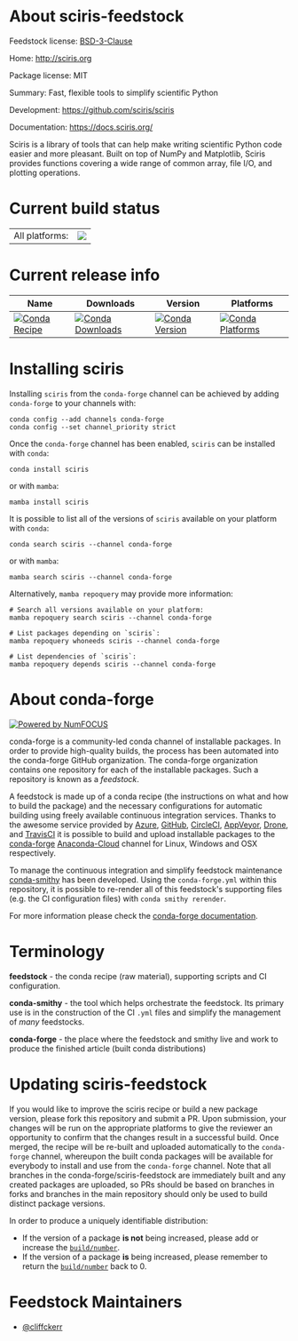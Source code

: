 About sciris-feedstock
======================

Feedstock license: [BSD-3-Clause](https://github.com/conda-forge/sciris-feedstock/blob/main/LICENSE.txt)

Home: http://sciris.org

Package license: MIT

Summary: Fast, flexible tools to simplify scientific Python

Development: https://github.com/sciris/sciris

Documentation: https://docs.sciris.org/

Sciris is a library of tools that can help make writing scientific
Python code easier and more pleasant. Built on top of NumPy and
Matplotlib, Sciris provides functions covering a wide range of common
array, file I/O, and plotting operations.


Current build status
====================


<table><tr><td>All platforms:</td>
    <td>
      <a href="https://dev.azure.com/conda-forge/feedstock-builds/_build/latest?definitionId=19297&branchName=main">
        <img src="https://dev.azure.com/conda-forge/feedstock-builds/_apis/build/status/sciris-feedstock?branchName=main">
      </a>
    </td>
  </tr>
</table>

Current release info
====================

| Name | Downloads | Version | Platforms |
| --- | --- | --- | --- |
| [![Conda Recipe](https://img.shields.io/badge/recipe-sciris-green.svg)](https://anaconda.org/conda-forge/sciris) | [![Conda Downloads](https://img.shields.io/conda/dn/conda-forge/sciris.svg)](https://anaconda.org/conda-forge/sciris) | [![Conda Version](https://img.shields.io/conda/vn/conda-forge/sciris.svg)](https://anaconda.org/conda-forge/sciris) | [![Conda Platforms](https://img.shields.io/conda/pn/conda-forge/sciris.svg)](https://anaconda.org/conda-forge/sciris) |

Installing sciris
=================

Installing `sciris` from the `conda-forge` channel can be achieved by adding `conda-forge` to your channels with:

```
conda config --add channels conda-forge
conda config --set channel_priority strict
```

Once the `conda-forge` channel has been enabled, `sciris` can be installed with `conda`:

```
conda install sciris
```

or with `mamba`:

```
mamba install sciris
```

It is possible to list all of the versions of `sciris` available on your platform with `conda`:

```
conda search sciris --channel conda-forge
```

or with `mamba`:

```
mamba search sciris --channel conda-forge
```

Alternatively, `mamba repoquery` may provide more information:

```
# Search all versions available on your platform:
mamba repoquery search sciris --channel conda-forge

# List packages depending on `sciris`:
mamba repoquery whoneeds sciris --channel conda-forge

# List dependencies of `sciris`:
mamba repoquery depends sciris --channel conda-forge
```


About conda-forge
=================

[![Powered by
NumFOCUS](https://img.shields.io/badge/powered%20by-NumFOCUS-orange.svg?style=flat&colorA=E1523D&colorB=007D8A)](https://numfocus.org)

conda-forge is a community-led conda channel of installable packages.
In order to provide high-quality builds, the process has been automated into the
conda-forge GitHub organization. The conda-forge organization contains one repository
for each of the installable packages. Such a repository is known as a *feedstock*.

A feedstock is made up of a conda recipe (the instructions on what and how to build
the package) and the necessary configurations for automatic building using freely
available continuous integration services. Thanks to the awesome service provided by
[Azure](https://azure.microsoft.com/en-us/services/devops/), [GitHub](https://github.com/),
[CircleCI](https://circleci.com/), [AppVeyor](https://www.appveyor.com/),
[Drone](https://cloud.drone.io/welcome), and [TravisCI](https://travis-ci.com/)
it is possible to build and upload installable packages to the
[conda-forge](https://anaconda.org/conda-forge) [Anaconda-Cloud](https://anaconda.org/)
channel for Linux, Windows and OSX respectively.

To manage the continuous integration and simplify feedstock maintenance
[conda-smithy](https://github.com/conda-forge/conda-smithy) has been developed.
Using the ``conda-forge.yml`` within this repository, it is possible to re-render all of
this feedstock's supporting files (e.g. the CI configuration files) with ``conda smithy rerender``.

For more information please check the [conda-forge documentation](https://conda-forge.org/docs/).

Terminology
===========

**feedstock** - the conda recipe (raw material), supporting scripts and CI configuration.

**conda-smithy** - the tool which helps orchestrate the feedstock.
                   Its primary use is in the construction of the CI ``.yml`` files
                   and simplify the management of *many* feedstocks.

**conda-forge** - the place where the feedstock and smithy live and work to
                  produce the finished article (built conda distributions)


Updating sciris-feedstock
=========================

If you would like to improve the sciris recipe or build a new
package version, please fork this repository and submit a PR. Upon submission,
your changes will be run on the appropriate platforms to give the reviewer an
opportunity to confirm that the changes result in a successful build. Once
merged, the recipe will be re-built and uploaded automatically to the
`conda-forge` channel, whereupon the built conda packages will be available for
everybody to install and use from the `conda-forge` channel.
Note that all branches in the conda-forge/sciris-feedstock are
immediately built and any created packages are uploaded, so PRs should be based
on branches in forks and branches in the main repository should only be used to
build distinct package versions.

In order to produce a uniquely identifiable distribution:
 * If the version of a package **is not** being increased, please add or increase
   the [``build/number``](https://docs.conda.io/projects/conda-build/en/latest/resources/define-metadata.html#build-number-and-string).
 * If the version of a package **is** being increased, please remember to return
   the [``build/number``](https://docs.conda.io/projects/conda-build/en/latest/resources/define-metadata.html#build-number-and-string)
   back to 0.

Feedstock Maintainers
=====================

* [@cliffckerr](https://github.com/cliffckerr/)

